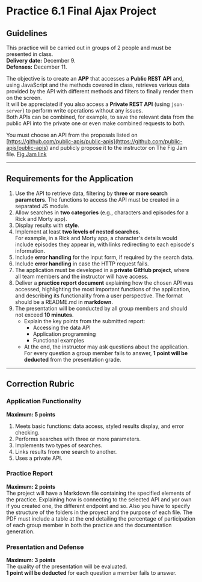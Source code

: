 # Practice 6.1 Final Ajax Project

## Guidelines

This practice will be carried out in groups of 2 people and must be presented in class.  
**Delivery date:** December 9.  
**Defenses:** December 11.

The objective is to create an **APP** that accesses a **Public REST API** and, using JavaScript and the methods covered in class, retrieves various data provided by the API with different methods and filters to finally render them on the screen.  
It will be appreciated if you also access a **Private REST API** (using `json-server`) to perform write operations without any issues.  
Both APIs can be combined, for example, to save the relevant data from the public API into the private one or even make combined requests to both.

You must choose an API from the proposals listed on [https://github.com/public-apis/public-apis](https://github.com/public-apis/public-apis) and publicly propose it to the instructor on The Fig Jam file.
[Fig Jam link](https://www.figma.com/board/1cIHZVs6HtAbxNT25xKhfF/Untitled?node-id=0-1&t=JwNKTV87YIDD0tqa-1)

---

## Requirements for the Application

1. Use the API to retrieve data, filtering by **three or more search parameters**. The functions to access the API must be created in a separated JS module.
2. Allow searches in **two categories** (e.g., characters and episodes for a Rick and Morty app).
3. Display results with **style**.
4. Implement at least **two levels of nested searches.**  
   For example, in a Rick and Morty app, a character's details would include episodes they appear in, with links redirecting to each episode's information.
5. Include **error handling** for the input form, if required by the search data.
6. Include **error handling** in case the HTTP request fails.
7. The application must be developed in a **private GitHub project**, where all team members and the instructor will have access.
8. Deliver a **practice report document** explaining how the chosen API was accessed, highlighting the most important functions of the application, and describing its functionality from a user perspective. The format should be a README.md in **markdown**.
9. The presentation will be conducted by all group members and should not exceed **10 minutes**.
   - Explain the key points from the submitted report:
     - Accessing the data API
     - Application programming
     - Functional examples
   - At the end, the instructor may ask questions about the application. For every question a group member fails to answer, **1 point will be deducted** from the presentation grade.

---

## Correction Rubric

### **Application Functionality**

**Maximum: 5 points**

1. Meets basic functions: data access, styled results display, and error checking.
2. Performs searches with three or more parameters.
3. Implements two types of searches.
4. Links results from one search to another.
5. Uses a private API.

### **Practice Report**

**Maximum: 2 points**  
The project will have a Markdown file containing the specified elements of the practice. Explaining how is connecting to the selected API and yor own if you created one, the different endpoint and so.
Also you have to specify the structure of the folders in the proyect and the purpose of each file.
The PDF must include a table at the end detailing the percentage of participation of each group member in both the practice and the documentation generation.

### **Presentation and Defense**

**Maximum: 3 points**  
The quality of the presentation will be evaluated.  
**1 point will be deducted** for each question a member fails to answer.